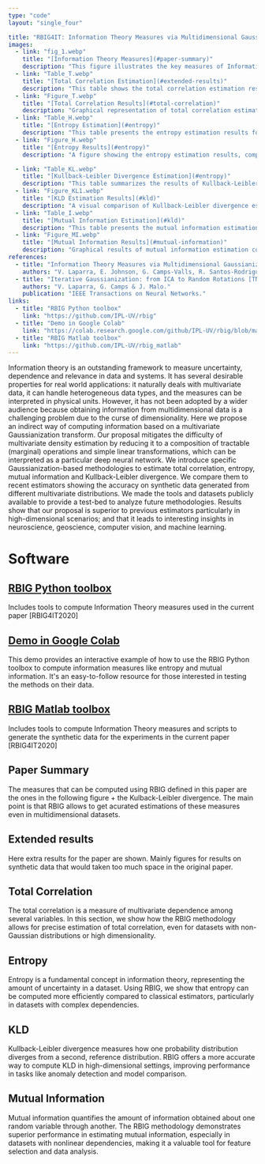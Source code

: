```yaml
---
type: "code"
layout: "single_four"

title: "RBIG4IT: Information Theory Measures via Multidimensional Gaussianization"
images:
  - link: "fig_1.webp"
    title: "[Information Theory Measures](#paper-summary)"
    description: "This figure illustrates the key measures of Information Theory that can be estimated using the RBIG methodology, including total correlation, entropy, mutual information, and Kullback-Leibler divergence."
  - link: "Table_T.webp"
    title: "[Total Correlation Estimation](#extended-results)"
    description: "This table shows the total correlation estimation results in relative mean absolute error for different distributions: Gaussian, uniform, and Student PDFs (μ = 3, 5, 20 for each row). Each column corresponds to experiments with varying dimensions D."
  - link: "Figure_T.webp"
    title: "[Total Correlation Results](#total-correlation)"
    description: "Graphical representation of total correlation estimation results. This figure compares the performance of different estimators for various multivariate distributions and dimensions."
  - link: "Table_H.webp"
    title: "[Entropy Estimation](#entropy)"
    description: "This table presents the entropy estimation results for different data distributions and dimensional settings, showcasing the performance of the RBIG estimator."
  - link: "Figure_H.webp"
    title: "[Entropy Results](#entropy)"
    description: "A figure showing the entropy estimation results, comparing the RBIG approach with other methods across various distributions and dimensionalities."

  - link: "Table_KL.webp"
    title: "[Kullback-Leibler Divergence Estimation](#entropy)"
    description: "This table summarizes the results of Kullback-Leibler divergence estimations for synthetic datasets, illustrating the performance of RBIG in different high-dimensional settings."
  - link: "Figure_KL1.webp"
    title: "[KLD Estimation Results](#kld)"
    description: "A visual comparison of Kullback-Leibler divergence estimators. The RBIG estimator is shown to perform well in a range of complex, high-dimensional scenarios."
  - link: "Table_I.webp"
    title: "[Mutual Information Estimation](#kld)"
    description: "This table presents the mutual information estimation results. The performance of RBIG is compared to other estimators for various distributions."
  - link: "Figure_MI.webp"
    title: "[Mutual Information Results](#mutual-information)"
    description: "Graphical results of mutual information estimation comparing RBIG with recent methods across several distributions and dimensions."
references:
  - title: "Information Theory Measures via Multidimensional Gaussianization [RBIG4IT2020]"
    authors: "V. Laparra, E. Johnson, G. Camps-Valls, R. Santos-Rodriguez, J. Malo."
  - title: "Iterative Gaussianization: from ICA to Random Rotations [TNN2011]"
    authors: "V. Laparra, G. Camps & J. Malo."
    publication: "IEEE Transactions on Neural Networks."
links:
  - title: "RBIG Python toolbox"
    link: "https://github.com/IPL-UV/rbig"
  - title: "Demo in Google Colab"
    link: "https://colab.research.google.com/github/IPL-UV/rbig/blob/master/notebooks/information_theory_colab.ipynb"
  - title: "RBIG Matlab toolbox"
    link: "https://github.com/IPL-UV/rbig_matlab"
---
```



  Information theory is an outstanding framework to measure uncertainty, dependence and relevance in data and systems. It has several desirable properties for real world applications: it naturally deals with multivariate data, it can handle heterogeneous data types, and the measures can be interpreted in physical units. However, it has not been adopted by a wider audience because obtaining information from multidimensional data is a challenging problem due to the curse of dimensionality. Here we propose an indirect way of computing information based on a multivariate Gaussianization transform. Our proposal mitigates the difficulty of multivariate density estimation by reducing it to a composition of tractable (marginal) operations and simple linear transformations, which can be interpreted as a particular deep neural network. We introduce specific Gaussianization-based methodologies to estimate total correlation, entropy, mutual information and Kullback-Leibler divergence. We compare them to recent estimators showing the accuracy on synthetic data generated from different multivariate distributions. We made the tools and datasets publicly available to provide a test-bed to analyze future methodologies. Results show that our proposal is superior to previous estimators particularly in high-dimensional scenarios; and that it leads to interesting insights in neuroscience, geoscience, computer vision, and machine learning.

  # Software

  ## [RBIG Python toolbox](https://github.com/IPL-UV/rbig)

  Includes tools to compute Information Theory measures used in the current paper [RBIG4IT2020]

  ## [Demo in Google Colab](https://colab.research.google.com/github/IPL-UV/rbig/blob/master/notebooks/information_theory_colab.ipynb)

  This demo provides an interactive example of how to use the RBIG Python toolbox to compute information measures like entropy and mutual information. It's an easy-to-follow resource for those interested in testing the methods on their data.

  ## [RBIG Matlab toolbox](https://github.com/IPL-UV/rbig_matlab)

  Includes tools to compute Information Theory measures and scripts to generate the synthetic data for the experiments in the current paper [RBIG4IT2020]

  ## Paper Summary

  The measures that can be computed using RBIG defined in this paper are the ones in the following figure + the Kulback-Leibler divergence. The main point is that RBIG allows to get acurated estimations of these measures even in multidimensional datasets.

  ## Extended results

  Here extra results for the paper are shown. Mainly figures for results on synthetic data that would taken too much space in the original paper.

  ## Total Correlation

  The total correlation is a measure of multivariate dependence among several variables. In this section, we show how the RBIG methodology allows for precise estimation of total correlation, even for datasets with non-Gaussian distributions or high dimensionality.

  ## Entropy

  Entropy is a fundamental concept in information theory, representing the amount of uncertainty in a dataset. Using RBIG, we show that entropy can be computed more efficiently compared to classical estimators, particularly in datasets with complex dependencies.


  ## KLD

  Kullback-Leibler divergence measures how one probability distribution diverges from a second, reference distribution. RBIG offers a more accurate way to compute KLD in high-dimensional settings, improving performance in tasks like anomaly detection and model comparison.

  ## Mutual Information

  Mutual information quantifies the amount of information obtained about one random variable through another. The RBIG methodology demonstrates superior performance in estimating mutual information, especially in datasets with nonlinear dependencies, making it a valuable tool for feature selection and data analysis.
